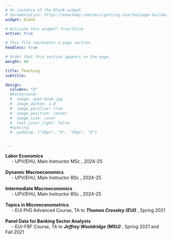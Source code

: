 ```yaml
---
# An instance of the Blank widget.
# Documentation: https://wowchemy.com/docs/getting-started/page-builder/
widget: blank

# Activate this widget? true/false
active: true

# This file represents a page section.
headless: true

# Order that this section appears on the page.
weight: 40

title: Teaching
subtitle:

design:
  columns: "2"
  #background:
  #  image: open-book.jpg
  #  image_darken: 1.0
  #  image_parallax: true
  #  image_position: center
  #  image_size: cover
  #  text_color_light: false
  #spacing:
  #  padding: ["20px", "0", "20px", "0"]


---
```




**Labor Economics**
<br> &nbsp;&nbsp;&nbsp;&nbsp; -  UPV/EHU, Main Instructor MSc , 2024-25  
<br> 
**Dynamic Macroeconomics**
<br> &nbsp;&nbsp;&nbsp;&nbsp; -  UPV/EHU, Main Instructor BSc , 2024-25  
<br> 
**Intermediate Macroeconomics**
<br> &nbsp;&nbsp;&nbsp;&nbsp; -  UPV/EHU, Main Instructor BSc , 2024-25  
<br> 
 **Topics in Microeconometrics**
   <br> &nbsp;&nbsp;&nbsp;&nbsp; -  EUI PhD Advanced Course, TA to **_Thomas Crossley (EUI)_** , Spring 2021   
<br> 
**Panel Data for Banking Sector Analysts**
   <br> &nbsp;&nbsp;&nbsp;&nbsp; -  EUI-FBF Course, TA to **_Jeffrey Wooldridge (MSU)_** , Spring 2021 and Fall 2021
   

